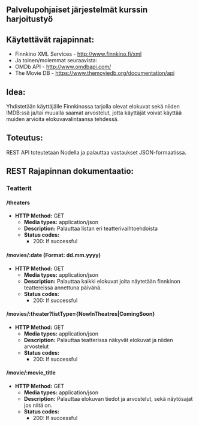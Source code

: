 Palvelupohjaiset järjestelmät kurssin harjoitustyö
------------------

## Käytettävät rajapinnat:
* Finnkino XML Services - http://www.finnkino.fi/xml
* Ja toinen/molemmat seuraavista:
* OMDb API - http://www.omdbapi.com/
* The Movie DB - https://www.themoviedb.org/documentation/api

## Idea:
Yhdistetään käyttäjälle Finnkinossa tarjolla olevat elokuvat sekä niiden IMDB:ssä ja/tai muualla saamat arvostelut, jotta käyttäjät voivat käyttää muiden arvioita elokuvavalintaansa tehdessä.

## Toteutus:
REST API toteutetaan Nodella ja palauttaa vastaukset JSON-formaatissa.

## REST Rajapinnan dokumentaatio:

### **Teatterit**

#### /theaters
  * **HTTP Method:** GET
    * **Media types:** application/json
    * **Description:** Palauttaa listan eri teatterivaihtoehdoista
    * **Status codes:** 
      * 200: If successful

#### /movies/:date (Format: dd.mm.yyyy)
  * **HTTP Method:** GET
    * **Media types:** application/json
    * **Description:** Palauttaa kaikki elokuvat joita näytetään finnkinon teattereissa annettuna päivänä.
    * **Status codes:** 
      * 200: If successful

#### /movies/:theater?listType={NowInTheatres|ComingSoon}
  * **HTTP Method:** GET
    * **Media types:** application/json
    * **Description:** Palauttaa teatterissa näkyvät elokuvat ja niiden arvostelut
    * **Status codes:** 
      * 200: If successful

#### /movie/:movie_title
  * **HTTP Method:** GET
    * **Media types:** application/json
    * **Description:** Palauttaa elokuvan tiedot ja arvostelut, sekä näytösajat jos niitä on.
    * **Status codes:** 
      * 200: If successful